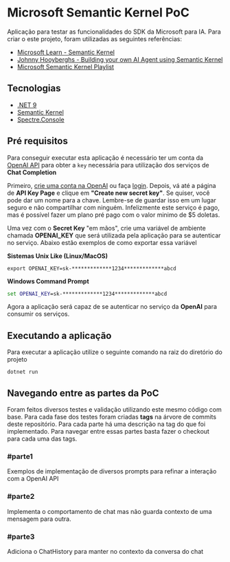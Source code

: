 # Microsoft Semantic Kernel PoC
Aplicação para testar as funcionalidades do SDK da Microsoft para IA. Para criar o este projeto, foram utilizadas as seguintes referências:
- [Microsoft Learn - Semantic Kernel](https://learn.microsoft.com/en-us/semantic-kernel/overview/)
- [Johnny Hooyberghs - Building your own AI Agent using Semantic Kernel](https://www.youtube.com/live/hG8GTOWi0Q0?si=JF-Gh24f3qlXmVdR)
- [Microsoft Semantic Kernel Playlist](https://youtube.com/playlist?list=PL-PgMmMmma8AJdJyjmywUGDR-IB7BI6Ks&si=6QG664vwOpegW78_)

## Tecnologias
- [.NET 9](https://dotnet.microsoft.com/pt-br/download/dotnet/9.0)
- [Semantic Kernel](https://github.com/microsoft/semantic-kernel)
- [Spectre.Console](https://spectreconsole.net/)

## Pré requisitos
Para conseguir executar esta aplicação é necessário ter um conta da [OpenAI API](https://openai.com/index/openai-api/) para obter a `key` necessária para utilização dos serviços de **Chat Completion**

Primeiro, [crie uma conta na OpenAI](https://platform.openai.com/signup) ou faça [login](https://platform.openai.com/login). Depois, vá até a página de **API Key Page** e clique em **"Create new secret key"**. Se quiser, você pode dar um nome para a chave. Lembre-se de guardar isso em um lugar seguro e não compartilhar com ninguém. Infelizmente este serviço é pago, mas é possível fazer um plano pré pago com o valor minimo de $5 doletas. 

Uma vez com o **Secret Key** "em mãos", crie uma variável de ambiente chamada **OPENAI_KEY** que será utilizada pela aplicação para se autenticar no serviço. Abaixo estão exemplos de como exportar essa variável

**Sistemas Unix Like (Linux/MacOS)**
```shell
export OPENAI_KEY=sk-*************1234*************abcd
```

**Windows Command Prompt**
```cmd
set OPENAI_KEY=sk-*************1234*************abcd
```

Agora a aplicação será capaz de se autenticar no serviço da **OpenAI** para consumir os serviços.


## Executando a aplicação
Para executar a aplicação utilize o seguinte comando na raiz do diretório do projeto

```shell
dotnet run
```

## Navegando entre as partes da PoC
Foram feitos diversos testes e validação utilizando este mesmo código com base. Para cada fase dos testes foram criadas **tags** na árvore de commits deste repositório. Para cada parte há uma descrição na tag do que foi implementado. Para navegar entre essas partes basta fazer o checkout para cada uma das tags.

### #parte1
Exemplos de implementação de diversos prompts para refinar a interação com a OpenAI API

### #parte2
Implementa o comportamento de chat mas não guarda contexto de uma mensagem para outra. 

### #parte3
Adiciona o ChatHistory para manter no contexto da conversa do chat